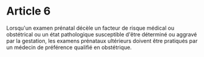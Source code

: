 # Article 6

Lorsqu'un examen prénatal décèle un facteur de risque médical ou obstétrical ou un état pathologique susceptible d'être déterminé ou aggravé par la gestation, les examens prénataux ultérieurs doivent être pratiqués par un médecin de préférence qualifié en obstétrique.
